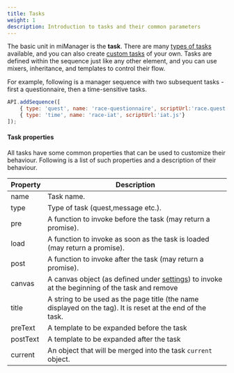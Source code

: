 ```yaml
---
title: Tasks
weight: 1
description: Introduction to tasks and their common parameters
---
```


The basic unit in miManager is the **task**. 
There are many [types of tasks](../tasks) available, 
and you can also create [custom tasks](../api/custom-tasks) of your own.
Tasks are defined within the sequence just like any other element, 
and you can use mixers, inheritance, and templates to control their flow.

For example, following is a manager sequence with two subsequent tasks - first a questionnaire, then a time-sensitive tasks.

```js
API.addSequence([
    { type: 'quest', name: 'race-questionnaire', scriptUrl:'race.quest.js'},
    { type: 'time', name: 'race-iat', scriptUrl:'iat.js'}
]);
```

#### Task properties

All tasks have some common properties that can be used to customize their behaviour.
Following is a list of such properties and a description of their behaviour.

Property    | Description
----------- | -------------
name        | Task name.
type        | Type of task (quest,message etc.).
pre         | A function to invoke before the task (may return a promise).
load        | A function to invoke as soon as the task is loaded (may return a promise).
post        | A function to invoke after the task (may return a promise).
canvas      | A canvas object (as defined under [settings](../settings#canvas)) to invoke at the beginning of the task and remove 
title       | A string to be used as the page title (the name displayed on the tag). It is reset at the end of the task.
preText	    | A template to be expanded before the task
postText    | A template to be expanded after the task
current     | An object that will be merged into the task `current` object.


